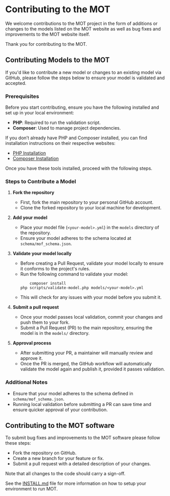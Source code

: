 # Contributing to the MOT

We welcome contributions to the MOT project in the form of additions or changes to the models listed
on the MOT website as well as bug fixes and improvements to the MOT website itself.

Thank you for contributing to the MOT.

## Contributing Models to the MOT

If you'd like to contribute a new model or changes to an existing model via GitHub, please follow
the steps below to ensure your model is validated and accepted.

### Prerequisites

Before you start contributing, ensure you have the following installed and
set up in your local environment:

- **PHP**: Required to run the validation script.
- **Composer**: Used to manage project dependencies.

If you don’t already have PHP and Composer installed, you can find installation
instructions on their respective websites:
- [PHP Installation](https://www.php.net/manual/en/install.php)
- [Composer Installation](https://getcomposer.org/doc/00-intro.md)

Once you have these tools installed, proceed with the following steps.

### Steps to Contribute a Model

1. **Fork the repository**
   - First, fork the main repository to your personal GitHub account. 
   - Clone the forked repository to your local machine for development.

2. **Add your model**
   - Place your model file (`<your-model>.yml`) in the `models` directory of the repository.
   - Ensure your model adheres to the schema located at `schema/mof_schema.json`.

3. **Validate your model locally**
   - Before creating a Pull Request, validate your model locally to ensure it conforms to the project's rules.
   - Run the following command to validate your model:
     ```
		 composer install
     php scripts/validate-model.php models/<your-model>.yml
     ```
   - This will check for any issues with your model before you submit it.

4. **Submit a pull request**
   - Once your model passes local validation, commit your changes and push them to your fork.
   - Submit a Pull Request (PR) to the main repository, ensuring the model is in the `models/` directory.
   
5. **Approval process**
   - After submitting your PR, a maintainer will manually review and approve it.
   - Once the PR is merged, the GitHub workflow will automatically validate the model again and publish it, provided it passes validation.

### Additional Notes

- Ensure that your model adheres to the schema defined in `schema/mof_schema.json`.
- Running local validation before submitting a PR can save time and ensure quicker approval of your contribution.

## Contributing to the MOT software

To submit bug fixes and improvements to the MOT software please follow these steps:

* Fork the repository on GitHub.
* Create a new branch for your feature or fix.
* Submit a pull request with a detailed description of your changes.

Note that all changes to the code should carry a sign-off.

See the [INSTALL.md](INSTALL.md) file for more information on how to setup your environment to run MOT.
